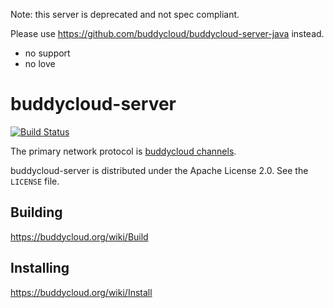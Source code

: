 Note: this server is deprecated and not spec compliant.

Please use https://github.com/buddycloud/buddycloud-server-java instead.
- no support
- no love

# buddycloud-server

[![Build Status](https://secure.travis-ci.org/buddycloud/buddycloud-server.png)](http://travis-ci.org/buddycloud/buddycloud-server)

The primary network protocol is [buddycloud channels](http://buddycloud.org/).

buddycloud-server is distributed under the Apache License 2.0. See the `LICENSE` file.

## Building

https://buddycloud.org/wiki/Build


## Installing

https://buddycloud.org/wiki/Install
